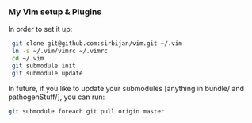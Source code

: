 ### My Vim setup & Plugins

In order to set it up:
```bash
 git clone git@github.com:sirbijan/vim.git ~/.vim
 ln -s ~/.vim/vimrc ~/.vimrc
 cd ~/.vim
 git submodule init
 git submodule update
```

In future, if you like to update your submodules [anything in bundle/ and pathogenStuff/], you can run:

```bash
git submodule foreach git pull origin master
```
